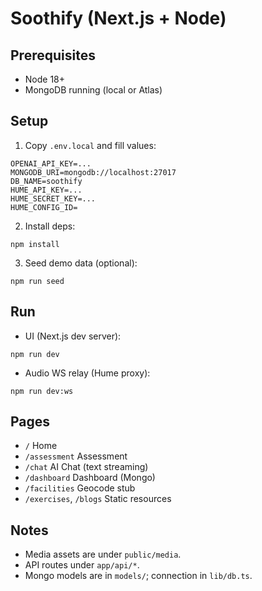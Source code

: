 # Soothify (Next.js + Node)

## Prerequisites
- Node 18+
- MongoDB running (local or Atlas)

## Setup
1. Copy `.env.local` and fill values:
```
OPENAI_API_KEY=...
MONGODB_URI=mongodb://localhost:27017
DB_NAME=soothify
HUME_API_KEY=...
HUME_SECRET_KEY=...
HUME_CONFIG_ID=
```
2. Install deps:
```
npm install
```
3. Seed demo data (optional):
```
npm run seed
```

## Run
- UI (Next.js dev server):
```
npm run dev
```
- Audio WS relay (Hume proxy):
```
npm run dev:ws
```

## Pages
- `/` Home
- `/assessment` Assessment
- `/chat` AI Chat (text streaming)
- `/dashboard` Dashboard (Mongo)
- `/facilities` Geocode stub
- `/exercises`, `/blogs` Static resources

## Notes
- Media assets are under `public/media`.
- API routes under `app/api/*`.
- Mongo models are in `models/`; connection in `lib/db.ts`.
